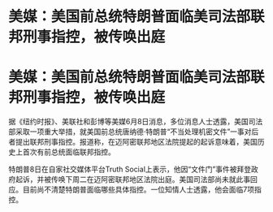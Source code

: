 # 美媒：美国前总统特朗普面临美司法部联邦刑事指控，被传唤出庭

# 美媒：美国前总统特朗普面临美司法部联邦刑事指控，被传唤出庭

据《纽约时报》、美联社和彭博等美媒6月8日消息，多位消息人士透露，美国司法部采取一项重大举措，就美国前总统唐纳德·特朗普“不当处理机密文件”一事对后者提出联邦刑事指控。报道称，在迈阿密联邦地区法院提起的起诉意味着，美国历史上首次有前总统面临联邦指控。

特朗普8日在自家社交媒体平台Truth
Social上表示，他因“文件门”事件被拜登政府起诉，并被传唤下周二在迈阿密联邦地区法院出庭。美国司法部尚未就此事回应。目前尚不清楚特朗普面临哪些具体指控。一位知情人士透露，他会面临7项指控。

